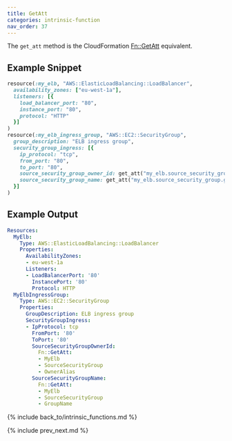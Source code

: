```yaml
---
title: GetAtt
categories: intrinsic-function
nav_order: 37
---
```


The `get_att` method is the CloudFormation [Fn::GetAtt](https://docs.aws.amazon.com/AWSCloudFormation/latest/UserGuide/intrinsic-function-reference-getatt.html) equivalent.

## Example Snippet

```ruby
resource(:my_elb, "AWS::ElasticLoadBalancing::LoadBalancer",
  availability_zones: ["eu-west-1a"],
  listeners: [{
    load_balancer_port: "80",
    instance_port: "80",
    protocol: "HTTP"
  }]
)
resource(:my_elb_ingress_group, "AWS::EC2::SecurityGroup",
  group_description: "ELB ingress group",
  security_group_ingress: [{
    ip_protocol: "tcp",
    from_port: "80",
    to_port: "80",
    source_security_group_owner_id: get_att("my_elb.source_security_group.owner_alias"),
    source_security_group_name: get_att("my_elb.source_security_group.group_name")
  }]
)
```

## Example Output

```yaml
Resources:
  MyElb:
    Type: AWS::ElasticLoadBalancing::LoadBalancer
    Properties:
      AvailabilityZones:
      - eu-west-1a
      Listeners:
      - LoadBalancerPort: '80'
        InstancePort: '80'
        Protocol: HTTP
  MyElbIngressGroup:
    Type: AWS::EC2::SecurityGroup
    Properties:
      GroupDescription: ELB ingress group
      SecurityGroupIngress:
      - IpProtocol: tcp
        FromPort: '80'
        ToPort: '80'
        SourceSecurityGroupOwnerId:
          Fn::GetAtt:
          - MyElb
          - SourceSecurityGroup
          - OwnerAlias
        SourceSecurityGroupName:
          Fn::GetAtt:
          - MyElb
          - SourceSecurityGroup
          - GroupName
```

{% include back_to/intrinsic_functions.md %}

{% include prev_next.md %}
